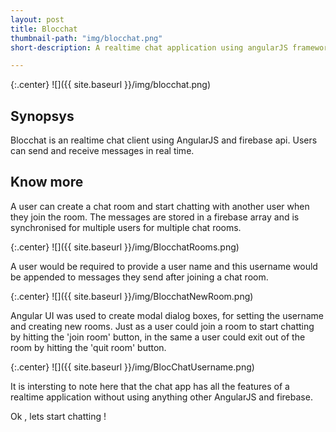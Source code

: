 ```yaml
---
layout: post
title: Blocchat
thumbnail-path: "img/blocchat.png"
short-description: A realtime chat application using angularJS framework and firebase api.

---
```


{:.center}
![]({{ site.baseurl }}/img/blocchat.png)

## Synopsys

Blocchat is an realtime chat client using AngularJS and firebase api. Users can send and receive messages in real time.



## Know more

A user can create a chat room and start chatting with another user when they join the room.
The messages are stored in a firebase array and is synchronised for multiple users for multiple chat rooms.

{:.center}
![]({{ site.baseurl }}/img/BlocchatRooms.png)



A user would be required to provide a user name and this username would be appended to messages they send after joining a chat room.

{:.center}
![]({{ site.baseurl }}/img/BlocchatNewRoom.png)

Angular UI was used to create modal dialog boxes, for setting the username and creating new rooms. Just as a user could join a room to start chatting by hitting the 'join room' button, in the same a user could exit out of the room by hitting the 'quit room' button.

{:.center}
![]({{ site.baseurl }}/img/BlocChatUsername.png)


It is intersting to note here that the chat app has all the features of a realtime application without using anything other AngularJS and firebase.

Ok , lets start chatting !  

  